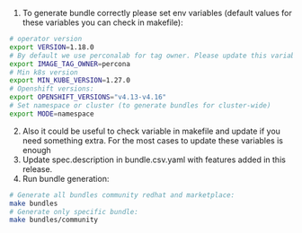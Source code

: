 1. To generate bundle correctly please set env variables (default values for these variables you can check in makefile):
```bash
# operator version
export VERSION=1.18.0
# By default we use perconalab for tag owner. Please update this variable to use another repo
export IMAGE_TAG_OWNER=percona
# Min k8s version
export MIN_KUBE_VERSION=1.27.0
# Openshift versions:
export OPENSHIFT_VERSIONS="v4.13-v4.16"
# Set namespace or cluster (to generate bundles for cluster-wide)
export MODE=namespace
```
2. Also it could be useful to check variable in makefile and update if you need something extra. For the most cases to update these variables is enough
3. Update spec.description in bundle.csv.yaml with features added in this release.
4. Run bundle generation:
```bash
# Generate all bundles community redhat and marketplace:
make bundles
# Generate only specific bundle:
make bundles/community
```